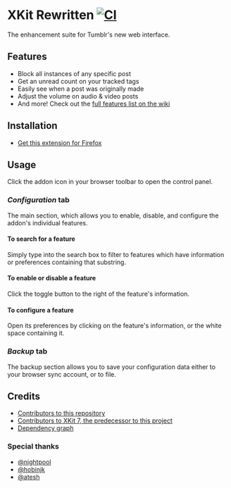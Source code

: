 # XKit Rewritten [![CI](https://github.com/AprilSylph/XKit-Rewritten/workflows/CI/badge.svg)](https://github.com/AprilSylph/XKit-Rewritten/actions?query=workflow%3ACI)
The enhancement suite for Tumblr's new web interface.

## Features
- Block all instances of any specific post
- Get an unread count on your tracked tags
- Easily see when a post was originally made
- Adjust the volume on audio & video posts
- And more! Check out the [full features list on the wiki](https://github.com/AprilSylph/XKit-Rewritten/wiki/Features)

## Installation
- [Get this extension for Firefox](https://addons.mozilla.org/addon/xkit-rewritten/)

## Usage
Click the addon icon in your browser toolbar to open the control panel.

### *Configuration* tab
The main section, which allows you to enable, disable, and configure the addon's individual features.

#### To search for a feature
Simply type into the search box to filter to features which have information or preferences containing that substring.
#### To enable or disable a feature
Click the toggle button to the right of the feature's information.  
#### To configure a feature
Open its preferences by clicking on the feature's information, or the white space containing it.

### *Backup* tab
The backup section allows you to save your configuration data either to your browser sync account, or to file.

## Credits
- [Contributors to this repository](https://github.com/AprilSylph/XKit-Rewritten/graphs/contributors)
- [Contributors to XKit 7, the predecessor to this project](https://github.com/new-xkit/XKit/graphs/contributors)
- [Dependency graph](https://github.com/AprilSylph/XKit-Rewritten/network/dependencies)

### Special thanks
- [@nightpool](https://github.com/nightpool)
- [@hobinjk](https://github.com/hobinjk)
- [@atesh](https://github.com/atesh)
